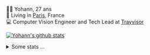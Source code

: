 <p>
  👨🏻 <bold>Yohann</bold>, 27 ans<br/>
  💼 Living in <a href="https://www.google.com/maps?q=paris">Paris</a>, France<br/>
  💻 Computer Vision Engineer and Tech Lead at <a href="https://trayvisor.com/">Trayvisor</a><br/>
</p>

<a href="https://github.com/anuraghazra/github-readme-stats"><img align="center" src="https://github-readme-stats-go94hl40s-yohann84l.vercel.app//api?username=yohann84L&show_icons=true&include_all_commits=true" alt="Yohann's github stats" /> </a>


<details>
  <summary>Some stats ...</summary><br/>
  

<!--START_SECTION:waka-->
![Code Time](http://img.shields.io/badge/Code%20Time-25%20hrs%2037%20mins-blue)

![Profile Views](http://img.shields.io/badge/Profile%20Views-87-blue)

**🐱 My GitHub Data** 

> 🏆 945 Contributions in the Year 2022
 > 
> 📦 440.4 kB Used in GitHub's Storage 
 > 
> 🚫 Not Opted to Hire
 > 
> 📜 23 Public Repositories 
 > 
> 🔑 21 Private Repositories  
 > 
**I'm an Early 🐤** 

```text
🌞 Morning    336 commits    ████████░░░░░░░░░░░░░░░░░   34.89% 
🌆 Daytime    521 commits    █████████████░░░░░░░░░░░░   54.1% 
🌃 Evening    106 commits    ██░░░░░░░░░░░░░░░░░░░░░░░   11.01% 
🌙 Night      0 commits      ░░░░░░░░░░░░░░░░░░░░░░░░░   0.0%

```
📅 **I'm Most Productive on Friday** 

```text
Monday       188 commits    █████░░░░░░░░░░░░░░░░░░░░   19.52% 
Tuesday      155 commits    ████░░░░░░░░░░░░░░░░░░░░░   16.1% 
Wednesday    170 commits    ████░░░░░░░░░░░░░░░░░░░░░   17.65% 
Thursday     203 commits    █████░░░░░░░░░░░░░░░░░░░░   21.08% 
Friday       224 commits    █████░░░░░░░░░░░░░░░░░░░░   23.26% 
Saturday     14 commits     ░░░░░░░░░░░░░░░░░░░░░░░░░   1.45% 
Sunday       9 commits      ░░░░░░░░░░░░░░░░░░░░░░░░░   0.93%

```


📊 **This Week I Spent My Time On** 

```text
⌚︎ Time Zone: Europe/Paris

💬 Programming Languages: 
Other                    13 hrs 56 mins      █████████████░░░░░░░░░░░░   54.44% 
Python                   5 hrs 44 mins       █████░░░░░░░░░░░░░░░░░░░░   22.4% 
JavaScript               5 hrs 4 mins        █████░░░░░░░░░░░░░░░░░░░░   19.81% 
JSON                     21 mins             ░░░░░░░░░░░░░░░░░░░░░░░░░   1.42% 
HTTP Request             20 mins             ░░░░░░░░░░░░░░░░░░░░░░░░░   1.35%

🔥 Editors: 
Browser                  13 hrs 30 mins      █████████████░░░░░░░░░░░░   52.72% 
PyCharm                  6 hrs 29 mins       ██████░░░░░░░░░░░░░░░░░░░   25.31% 
WebStorm                 5 hrs 7 mins        █████░░░░░░░░░░░░░░░░░░░░   19.97% 
iTerm2                   25 mins             ░░░░░░░░░░░░░░░░░░░░░░░░░   1.63% 
VS Code                  5 mins              ░░░░░░░░░░░░░░░░░░░░░░░░░   0.37%

💻 Operating System: 
Mac                      25 hrs 37 mins      █████████████████████████   100.0%

```

**I Mostly Code in Python** 

```text
Python                   18 repos            ██████████████░░░░░░░░░░░   56.25% 
Java                     6 repos             ████░░░░░░░░░░░░░░░░░░░░░   18.75% 
JavaScript               2 repos             █░░░░░░░░░░░░░░░░░░░░░░░░   6.25% 
R                        2 repos             █░░░░░░░░░░░░░░░░░░░░░░░░   6.25% 
HTML                     1 repo              ░░░░░░░░░░░░░░░░░░░░░░░░░   3.12%

```



 Last Updated on 30/08/2022 02:43:17 UTC
<!--END_SECTION:waka-->
